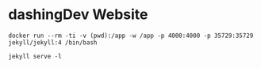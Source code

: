 # dashingDev Website

```shell
docker run --rm -ti -v (pwd):/app -w /app -p 4000:4000 -p 35729:35729 jekyll/jekyll:4 /bin/bash

jekyll serve -l
```